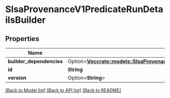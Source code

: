 # SlsaProvenanceV1PredicateRunDetailsBuilder

## Properties

Name | Type | Description | Notes
------------ | ------------- | ------------- | -------------
**builder_dependencies** | Option<[**Vec<crate::models::SlsaProvenanceV1PredicateBuildDefinitionResolvedDependenciesInner>**](SLSAProvenanceV1Predicate_buildDefinition_resolvedDependencies_inner.md)> |  | [optional]
**id** | **String** |  | 
**version** | Option<**String**> |  | [optional]

[[Back to Model list]](../README.md#documentation-for-models) [[Back to API list]](../README.md#documentation-for-api-endpoints) [[Back to README]](../README.md)


